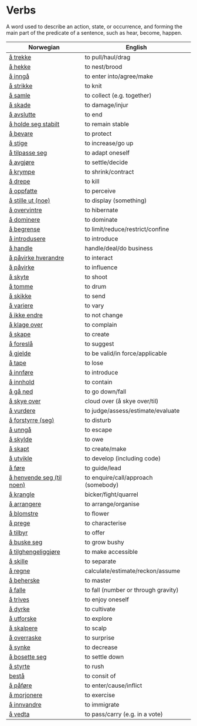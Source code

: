 # Verbs

A word used to describe an action, state, or occurrence, and forming the main part of the predicate of a sentence, such as hear, become, happen.

| Norwegian | English |
| --- | --- |
| [å trekke](https://www.ordnett.no/search?language=no&phrase=å%20trekke) | to pull/haul/drag |
| [å hekke](https://www.ordnett.no/search?language=no&phrase=å%20hekke) | to nest/brood |
| [å inngå](https://www.ordnett.no/search?language=no&phrase=å%20inngå) | to enter into/agree/make |
| [å strikke](https://www.ordnett.no/search?language=no&phrase=å%20strikke) | to knit |
| [å samle](https://www.ordnett.no/search?language=no&phrase=å%20samle) | to collect (e.g. together) |
| [å skade](https://www.ordnett.no/search?language=no&phrase=å%20skade) | to damage/injur |
| [å avslutte](https://www.ordnett.no/search?language=no&phrase=å%20avslutte) | to end |
| [å holde seg stabilt](https://www.ordnett.no/search?language=no&phrase=å%20holde%20seg%20stabilt) | to remain stable |
| [å bevare](https://www.ordnett.no/search?language=no&phrase=å%20bevare) | to protect |
| [å stige](https://www.ordnett.no/search?language=no&phrase=å%20stige) | to increase/go up |
| [å tilpasse seg](https://www.ordnett.no/search?language=no&phrase=å%20tilpasse%20seg) | to adapt oneself |
| [å avgjøre](https://www.ordnett.no/search?language=no&phrase=å%20avgjøre) | to settle/decide |
| [å krympe](https://www.ordnett.no/search?language=no&phrase=å%20krympe) | to shrink/contract |
| [å drepe](https://www.ordnett.no/search?language=no&phrase=å%20drepe) | to kill |
| [å oppfatte](https://www.ordnett.no/search?language=no&phrase=å%20oppfatte) | to perceive |
| [å stille ut (noe)](https://www.ordnett.no/search?language=no&phrase=å%20stille%20ut%20(noe)) | to display (something) |
| [å overvintre](https://www.ordnett.no/search?language=no&phrase=å%20overvintre) | to hibernate |
| [å dominere](https://www.ordnett.no/search?language=no&phrase=å%20dominere) | to dominate |
| [å begrense](https://www.ordnett.no/search?language=no&phrase=å%20begrense) | to limit/reduce/restrict/confine |
| [å introdusere](https://www.ordnett.no/search?language=no&phrase=å%20introdusere) | to introduce |
| [å handle](https://www.ordnett.no/search?language=no&phrase=å%20handle) | handle/deal/do business |
| [å påvirke hverandre](https://www.ordnett.no/search?language=no&phrase=å%20påvirke%20hverandre) | to interact |
| [å påvirke](https://www.ordnett.no/search?language=no&phrase=å%20påvirke) | to influence |
| [å skyte](https://www.ordnett.no/search?language=no&phrase=å%20skyte) | to shoot |
| [å tomme](https://www.ordnett.no/search?language=no&phrase=å%20tomme) | to drum |
| [å skikke](https://www.ordnett.no/search?language=no&phrase=å%20skikke) | to send |
| [å variere](https://www.ordnett.no/search?language=no&phrase=å%20variere) | to vary |
| [å ikke endre](https://www.ordnett.no/search?language=no&phrase=å%20ikke%20endre) | to not change |
| [å klage over](https://www.ordnett.no/search?language=no&phrase=å%20klage%20over) | to complain |
| [å skape](https://www.ordnett.no/search?language=no&phrase=å%20skape) | to create |
| [å foreslå](https://www.ordnett.no/search?language=no&phrase=å%20foreslå) | to suggest |
| [å gjelde](https://www.ordnett.no/search?language=no&phrase=å%20gjelde) | to be valid/in force/applicable |
| [å tape](https://www.ordnett.no/search?language=no&phrase=å%20tape) | to lose |
| [å innføre](https://www.ordnett.no/search?language=no&phrase=å%20innføre) | to introduce |
| [å innhold](https://www.ordnett.no/search?language=no&phrase=å%20innhold) | to contain |
| [å gå ned](https://www.ordnett.no/search?language=no&phrase=å%20gå%20ned) | to go down/fall |
| [å skye over](https://www.ordnett.no/search?language=no&phrase=å%20skye%20over) | cloud over (å skye over/til) |
| [å vurdere](https://www.ordnett.no/search?language=no&phrase=å%20vurdere) | to judge/assess/estimate/evaluate |
| [å forstyrre (seg)](https://www.ordnett.no/search?language=no&phrase=å%20forstyrre%20(seg)) | to disturb |
| [å unngå](https://www.ordnett.no/search?language=no&phrase=å%20unngå) | to escape |
| [å skylde](https://www.ordnett.no/search?language=no&phrase=å%20skylde) | to owe |
| [å skapt](https://www.ordnett.no/search?language=no&phrase=å%20skapt) | to create/make |
| [å utvikle](https://www.ordnett.no/search?language=no&phrase=å%20utvikle) | to develop (including code) |
| [å føre](https://www.ordnett.no/search?language=no&phrase=å%20føre) | to guide/lead |
| [å henvende seg (til noen)](https://www.ordnett.no/search?language=no&phrase=å%20henvende%20seg%20(til%20noen)) | to enquire/call/approach (somebody) |
| [å krangle](https://www.ordnett.no/search?language=no&phrase=å%20krangle) | bicker/fight/quarrel |
| [å arrangere](https://www.ordnett.no/search?language=no&phrase=å%20arrangere) | to arrange/organise |
| [å blomstre](https://www.ordnett.no/search?language=no&phrase=å%20blomstre) | to flower |
| [å prege](https://www.ordnett.no/search?language=no&phrase=å%20prege) | to characterise |
| [å tilbyr](https://www.ordnett.no/search?language=no&phrase=å%20tilbyr) | to offer |
| [å buske seg](https://www.ordnett.no/search?language=no&phrase=å%20buske%20seg) | to grow bushy |
| [å tilghengeliggjøre](https://www.ordnett.no/search?language=no&phrase=å%20tilghengeliggjøre) | to make accessible |
| [å skille](https://www.ordnett.no/search?language=no&phrase=å%20skille) | to separate |
| [å regne](https://www.ordnett.no/search?language=no&phrase=å%20regne) | calculate/estimate/reckon/assume |
| [å beherske](https://www.ordnett.no/search?language=no&phrase=å%20beherske) | to master |
| [å falle](https://www.ordnett.no/search?language=no&phrase=å%20falle) | to fall (number or through gravity) |
| [å trives](https://www.ordnett.no/search?language=no&phrase=å%20trives) | to enjoy oneself |
| [å dyrke](https://www.ordnett.no/search?language=no&phrase=å%20dyrke) | to cultivate |
| [å utforske](https://www.ordnett.no/search?language=no&phrase=å%20utforske) | to explore |
| [å skalpere](https://www.ordnett.no/search?language=no&phrase=å%20skalpere) | to scalp |
| [å overraske](https://www.ordnett.no/search?language=no&phrase=å%20overraske) | to surprise |
| [å synke](https://www.ordnett.no/search?language=no&phrase=å%20synke) | to decrease |
| [å bosette seg](https://www.ordnett.no/search?language=no&phrase=å%20bosette%20seg) | to settle down |
| [å styrte](https://www.ordnett.no/search?language=no&phrase=å%20styrte) | to rush |
| [bestå](https://www.ordnett.no/search?language=no&phrase=bestå) | to consit of |
| [å påføre](https://www.ordnett.no/search?language=no&phrase=å%20påføre) | to enter/cause/inflict |
| [å morjonere](https://www.ordnett.no/search?language=no&phrase=å%20morjonere) | to exercise |
| [å innvandre](https://www.ordnett.no/search?language=no&phrase=å%20innvandre) | to immigrate |
| [å vedta](https://www.ordnett.no/search?language=no&phrase=å%20vedta) | to pass/carry (e.g. in a vote) |

